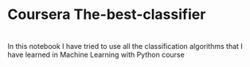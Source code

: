 # Coursera The-best-classifier
# 

In this notebook I have tried to use all the classification algorithms that I have learned in Machine Learning with Python course
